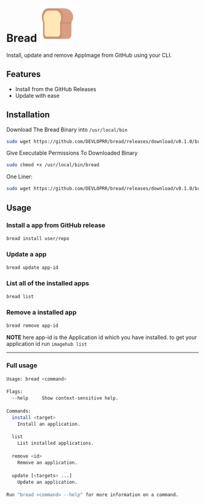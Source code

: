 # Bread ![:bread:](./.github/bread.svg)

Install, update and remove AppImage from GitHub using your CLI.

## Features
- Install from the GitHub Releases
- Update with ease

## Installation

Download The Bread Binary into `/usr/local/bin`
```bash
sudo wget https://github.com/DEVLOPRR/bread/releases/download/v0.1.0/bread-0.1.0-x86_64.AppImage -O /usr/local/bin/bread
```

Give Executable Permissions To Downloaded Binary
```bash
sudo chmod +x /usr/local/bin/bread
```

One Liner:
```bash
sudo wget https://github.com/DEVLOPRR/bread/releases/download/v0.1.0/bread-0.1.0-x86_64.AppImage -O /usr/local/bin/bread && sudo chmod +x /usr/local/bin/bread
```

## Usage

### Install a app from GitHub release
```bash
bread install user/repo
```

### Update a app
```bash
bread update app-id
```

### List all of the installed apps
```bash
bread list
```

### Remove a installed app
```bash
bread remove app-id
```

**NOTE** here app-id is the Application id which you have installed. to get your application id run `imagehub list`

---

### Full usage

```bash
Usage: bread <command>

Flags:
  --help     Show context-sensitive help.

Commands:
  install <target>
    Install an application.

  list
    List installed applications.

  remove <id>
    Remove an application.

  update [<targets> ...]
    Update an application.

Run "bread <command> --help" for more information on a command.
```
